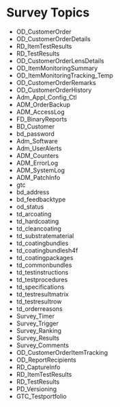 # Survey Topics
- OD_CustomerOrder
- OD_CustomerOrderDetails
- RD_ItemTestResults
- RD_TestResults
- OD_CustomerOrderLensDetails
- OD_ItemMonitoringSummary
- OD_ItemMonitoringTracking_Temp
- OD_CustomerOrderRemarks
- OD_CustomerOrderHistory
- Adm_Appl_Config_Ctl
- ADM_OrderBackup
- ADM_AccessLog
- FD_BinaryReports
- BD_Customer
- bd_password
- Adm_Software
- Adm_UserAlerts
- ADM_Counters
- ADM_ErrorLog
- ADM_SystemLog
- ADM_PatchInfo
- gtc
- bd_address
- bd_feedbacktype
- od_status
- td_arcoating
- td_hardcoating
- td_cleancoating
- td_substratematerial
- td_coatingbundles
- td_coatingbundlesh4f
- td_coatingpackages
- td_commonbundles
- td_testinstructions
- td_testprocedures
- td_specifications
- td_testresultmatrix
- td_testresultrow
- td_orderreasons
- Survey_Timer
- Survey_Trigger
- Survey_Ranking
- Survey_Results
- Survey_Comments
- OD_CustomerOrderItemTracking
- OD_ReportRecipients
- RD_CaptureInfo
- RD_ItemTestResults
- RD_TestResults
- PD_Versioning
- GTC_Testportfolio
